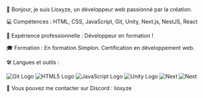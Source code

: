 👋 Bonjour, je suis Lioxyze, un développeur web passionné par la création.

💻 Compétences : HTML, CSS, JavaScript, Git, Unity, Next.js, NestJS, React

🚀 Expérience professionnelle : Développeur en formation !

🎓 Formation : En formation Simplon. Certification en développement web.

🛠️ Langues et outils :

![Git Logo](https://github.com/Lioxyze/.github/assets/160881557/638dfb6b-5524-4d96-9753-b7c0908fdb15)
![HTML5 Logo](https://github.com/Lioxyze/.github/assets/160881557/414c24c6-73a9-435b-a31e-8a509c1f18b6)
![JavaScript Logo](https://github.com/Lioxyze/.github/assets/160881557/8c0043c8-df87-4a9c-a33a-b5574db74ac9)
![Unity Logo](https://github.com/Lioxyze/.github/assets/160881557/97bdcf98-9328-49be-9f85-eb0a84ade3a9)
![Next](https://img.leboncoin.fr/api/v1/lbcpb1/images/41/bc/34/41bc3400ebd9cca8498330f0cf1742409d18f7c0.jpg?rule=ad-large)
![Next](https://apprendre-la-programmation.net/images/nest-js-logo.png)


📧 Vous pouvez me contacter sur Discord : lioxyze

